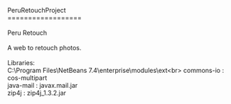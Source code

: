 PeruRetouchProject<br>
==================<br>
<br>
Peru Retouch<br>
<br>
A web to retouch photos.<br>
<br>
Libraries:<br>
C:\Program Files\NetBeans 7.4\enterprise\modules\ext\<br>
commons-io : cos-multipart<br>
java-mail : javax.mail.jar<br>
zip4j : zip4j_1.3.2.jar<br>
